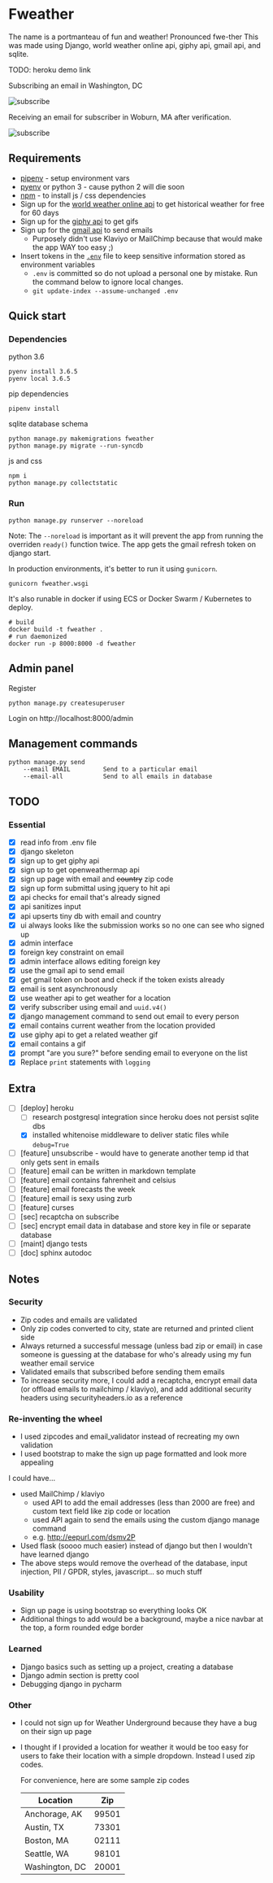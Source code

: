 # Fweather

The name is a portmanteau of fun and weather! Pronounced fwe-ther This was made using Django, world weather online api, giphy api, gmail api, and sqlite.

TODO: heroku demo link

Subscribing an email in Washington, DC

![subscribe](images/subscribe.png)

Receiving an email for subscriber in Woburn, MA after verification.

![subscribe](images/email.png)

## Requirements

* [pipenv](https://docs.pipenv.org) - setup environment vars
* [pyenv](https://github.com/pyenv/pyenv) or python 3 - cause python 2 will die soon
* [npm](https://www.npmjs.com/get-npm) - to install js / css dependencies
* Sign up for the [world weather online api](https://developer.worldweatheronline.com) to get historical weather for free for 60 days
* Sign up for the [giphy api](https://developers.giphy.com) to get gifs
* Sign up for the [gmail api]() to send emails
    * Purposely didn't use Klaviyo or MailChimp because that would make the app WAY too easy ;)
* Insert tokens in the [`.env`](https://medium.com/@thejasonfile/using-dotenv-package-to-create-environment-variables-33da4ac4ea8f) file to keep sensitive information stored as environment variables
    * `.env` is committed so do not upload a personal one by mistake. Run the command below to ignore local changes.
    * `git update-index --assume-unchanged .env`

## Quick start

### Dependencies

python 3.6

    pyenv install 3.6.5
    pyenv local 3.6.5

pip dependencies

    pipenv install

sqlite database schema

    python manage.py makemigrations fweather
    python manage.py migrate --run-syncdb

js and css

    npm i
    python manage.py collectstatic

### Run

    python manage.py runserver --noreload

Note: The `--noreload` is important as it will prevent the app from running the overriden `ready()` function twice. The app gets the gmail refresh token on django start.

In production environments, it's better to run it using `gunicorn`.

    gunicorn fweather.wsgi

It's also runable in docker if using ECS or Docker Swarm / Kubernetes to deploy.

    # build
    docker build -t fweather .
    # run daemonized
    docker run -p 8000:8000 -d fweather

## Admin panel

Register

    python manage.py createsuperuser

Login on http://localhost:8000/admin

## Management commands

    python manage.py send
        --email EMAIL         Send to a particular email
        --email-all           Send to all emails in database

## TODO

### Essential

- [x] read info from .env file
- [x] django skeleton
- [x] sign up to get giphy api
- [x] sign up to get openweathermap api
- [x] sign up page with email and ~~country~~ zip code
- [x] sign up form submittal using jquery to hit api
- [x] api checks for email that's already signed
- [x] api sanitizes input
- [x] api upserts tiny db with email and country
- [x] ui always looks like the submission works so no one can see who signed up
- [x] admin interface
- [x] foreign key constraint on email
- [x] admin interface allows editing foreign key
- [x] use the gmail api to send email
- [x] get gmail token on boot and check if the token exists already
- [x] email is sent asynchronously
- [x] use weather api to get weather for a location
- [x] verify subscriber using email and `uuid.v4()`
- [x] django management command to send out email to every person
- [x] email contains current weather from the location provided
- [x] use giphy api to get a related weather gif
- [x] email contains a gif
- [x] prompt "are you sure?" before sending email to everyone on the list
- [x] Replace `print` statements with `logging`

## Extra

- [ ] \[deploy\] heroku
    - [ ] research postgresql integration since heroku does not persist sqlite dbs
    - [x] installed whitenoise middleware to deliver static files while `debug=True`

- [ ] \[feature\] unsubscribe - would have to generate another temp id that only gets sent in emails
- [ ] \[feature\] email can be written in markdown template
- [ ] \[feature\] email contains fahrenheit and celsius
- [ ] \[feature\] email forecasts the week
- [ ] \[feature\] email is sexy using zurb
- [ ] \[feature\] curses
- [ ] \[sec\] recaptcha on subscribe
- [ ] \[sec\] encrypt email data in database and store key in file or separate database
- [ ] \[maint\] django tests
- [ ] \[doc\] sphinx autodoc

## Notes

### Security

- Zip codes and emails are validated
- Only zip codes converted to city, state are returned and printed client side
- Always returned a successful message (unless bad zip or email) in case someone is guessing at the database for who's already using my fun weather email service
- Validated emails that subscribed before sending them emails
- To increase security more, I could add a recaptcha, encrypt email data (or offload emails to mailchimp / klaviyo), and add additional security headers using securityheaders.io as a reference

### Re-inventing the wheel

- I used zipcodes and email_validator instead of recreating my own validation
- I used bootstrap to make the sign up page formatted and look more appealing

I could have...

- used MailChimp / klaviyo
    - used API to add the email addresses (less than 2000 are free) and custom text field like zip code or location
    - used API again to send the emails using the custom django manage command
    - e.g. http://eepurl.com/dsmv2P
- Used flask (soooo much easier) instead of django but then I wouldn't have learned django
- The above steps would remove the overhead of the database, input injection, PII / GPDR, styles, javascript... so much stuff

### Usability

- Sign up page is using bootstrap so everything looks OK
- Additional things to add would be a background, maybe a nice navbar at the top, a form rounded edge border

### Learned

- Django basics such as setting up a project, creating a database
- Django admin section is pretty cool
- Debugging django in pycharm

### Other

- I could not sign up for Weather Underground because they have a bug on their sign up page
- I thought if I provided a location for weather it would be too easy for users to fake their location with a simple dropdown. Instead I used zip codes.

    For convenience, here are some sample zip codes

    | Location | Zip |
    |---|---|
    | Anchorage, AK  | 99501  |
    | Austin, TX  | 73301  |
    | Boston, MA  | 02111  |
    | Seattle, WA  | 98101  |
    | Washington, DC  | 20001  |
